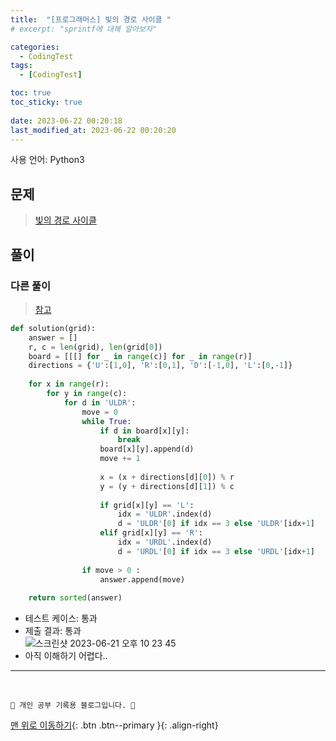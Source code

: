 ```yaml
---
title:  "[프로그래머스] 빛의 경로 사이클 "
# excerpt: "sprintf에 대해 알아보자"

categories:
  - CodingTest
tags:
  - [CodingTest]

toc: true
toc_sticky: true
 
date: 2023-06-22 00:20:18
last_modified_at: 2023-06-22 00:20:20
---
```


사용 언어: Python3

## 문제
> [빛의 경로 사이클](https://school.programmers.co.kr/learn/courses/30/lessons/86052?language=python3)

## 풀이
### 다른 풀이
> [참고](https://codinghejow.tistory.com/193)

```py
def solution(grid):
    answer = []
    r, c = len(grid), len(grid[0])
    board = [[[] for _ in range(c)] for _ in range(r)]
    directions = {'U':[1,0], 'R':[0,1], 'D':[-1,0], 'L':[0,-1]}
    
    for x in range(r):
        for y in range(c):
            for d in 'ULDR':
                move = 0
                while True:
                    if d in board[x][y]: 
                        break
                    board[x][y].append(d)
                    move += 1
                    
                    x = (x + directions[d][0]) % r
                    y = (y + directions[d][1]) % c
                    
                    if grid[x][y] == 'L':
                        idx = 'ULDR'.index(d)
                        d = 'ULDR'[0] if idx == 3 else 'ULDR'[idx+1]
                    elif grid[x][y] == 'R':
                        idx = 'URDL'.index(d)
                        d = 'URDL'[0] if idx == 3 else 'URDL'[idx+1]
                        
                if move > 0 : 
                    answer.append(move)
            
    return sorted(answer)
```
- 테스트 케이스: 통과
- 제출 결과: 통과<br>
![스크린샷 2023-06-21 오후 10 23 45](https://github.com/minju412/jenkins-test/assets/59405576/fc7b1f53-94dd-476e-9166-8a15347046e7)
- 아직 이해하기 어렵다..


***
<br>


    💛 개인 공부 기록용 블로그입니다. 👻

[맨 위로 이동하기](#){: .btn .btn--primary }{: .align-right}